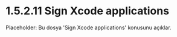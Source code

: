 # 1.5.2.11 Sign Xcode applications

Placeholder: Bu dosya 'Sign Xcode applications' konusunu açıklar.
